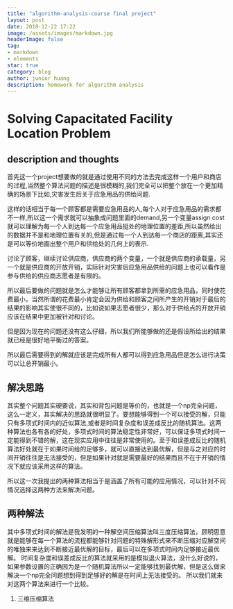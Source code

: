 ```yaml
---
title: "algorithm-analysis-course final project"
layout: post
date: 2018-12-22 17:22
image: /assets/images/markdown.jpg
headerImage: false
tag:
- markdown
- elements
star: true
category: blog
author: junior huang
description: homework for algorithm analysis
---
```


# Solving Capacitated Facility Location Problem 

## description and thoughts

首先这一个project想要做的就是通过使用不同的方法去完成这样一个用户和商店的过程,当然整个算法问题的描述是很模糊的,我们完全可以把整个放在一个更加精确的场景下比如,灾害发生后关于应急用品的供给问题.

这样的话相当于每一个顾客都是需要应急用品的人,每个人对于应急用品的需求都不一样,所以这一个需求就可以抽象成问题里面的demand,另一个变量assign cost就可以理解为每一个人到达每一个应急用品挺处的地理位置的差距,所以虽然给出的数据并不是和地理位置有关的,但是通过每一个人到达每一个商店的距离,其实还是可以等价地画出整个用户和供给处的几何上的表示.

讨论了顾客，继续讨论供应商，供应商的两个变量，一个就是供应商的承载量，另一个就是供应商的开放开销，实际针对灾害后应急用品供给的问题上也可以看作是参与供给的供应商志愿者是有限的。

所以最后要做的问题就是怎么才能够让所有顾客都拿到所需的应急用品，同时使花费最小，当然所谓的花费最小肯定会因为供给和顾客之间所产生的开销对于最后的结果的影响其实使很不同的，比如说如果志愿者很少，那么对于供给点的开放开销应该在结果中更加被针对和讨论。

但是因为现在的问题还没有这么仔细，所以我们所能够做的还是假设所给出的结果就已经是很好地平衡过的答案。

所以最后需要得到的解就应该是完成所有人都可以得到应急用品但是怎么进行决策可以让总开销最小。

## 解决思路

其实整个问题其实硬要说，其实和背包问题是等价的，也就是一个np完全问题，这么一定义，其实解决的思路就很明显了。要想能够得到一个可以接受的解，只能只有多项式时间内的近似算法,或者是时间复杂度和误差成反比的随机算法。这两种算法也各有各的好处，多项式时间的算法稳定性非常好，可以保证多项式时间一定能得到不错的解，这在现实应用中往往是非常使用的。至于和误差成反比的随机算法好处就在于如果时间给的足够多，就可以直接达到最优解，但是与之对应的时间开销往往是无法接受的，但是如果针对就是需要最好的结果而且不在于开销的情况下就应该采用这样的算法。

所以这一次我提出的两种算法相当于是涵盖了所有可能的应用情况，可以针对不同情况选择这两种方法来解决问题。

## 两种解法
其中多项式时间的解法是我发明的一种解空间压缩算法叫三度压缩算法，顾明思意就是能够在每一个算法的流程都能够针对问题的特殊解形式来不断压缩对应解空间的唯独来来达到不断接近最优解的目标，最后可以在多项式时间内足够接近最优解。
时间复杂度和误差成反比的算法就采用的是模拟退火算法，没什么好说的，如果参数设置的正确因为是一个随机算法所以一定能够找到最优解，但是这么做来解决一个np完全问题想到得到足够好的解是在时间上无法接受的。
所以我们就来对这两个算法来进行一个比较。

1. 三维压缩算法